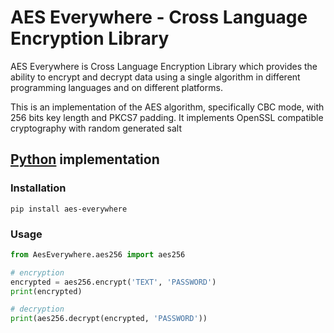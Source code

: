 # AES Everywhere - Cross Language Encryption Library

AES Everywhere is Cross Language Encryption Library which provides the ability to encrypt and decrypt data using a single algorithm in different programming languages and on different platforms.

This is an implementation of the AES algorithm, specifically CBC mode, with 256 bits key length and PKCS7 padding.
It implements OpenSSL compatible cryptography with random generated salt


## [Python](https://www.python.org/) implementation

### Installation
```shell
pip install aes-everywhere
```


### Usage

```python
from AesEverywhere.aes256 import aes256

# encryption
encrypted = aes256.encrypt('TEXT', 'PASSWORD')
print(encrypted)

# decryption
print(aes256.decrypt(encrypted, 'PASSWORD'))
```

